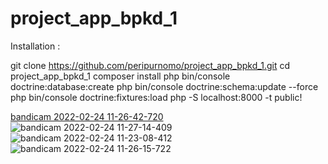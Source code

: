 # project_app_bpkd_1
Installation :

git clone https://github.com/peripurnomo/project_app_bpkd_1.git
cd project_app_bpkd_1
composer install
php bin/console doctrine:database:create
php bin/console doctrine:schema:update --force
php bin/console doctrine:fixtures:load
php -S localhost:8000 -t public!


[bandicam 2022-02-24 11-26-42-720](https://user-images.githubusercontent.com/45396281/155462322-e7d40f42-2488-40a1-a6e6-89852d7fab77.jpg)
![bandicam 2022-02-24 11-27-14-409](https://user-images.githubusercontent.com/45396281/155462327-16c3e2bd-1916-4c17-b04e-8f5be5c4f8a1.jpg)
![bandicam 2022-02-24 11-23-08-412](https://user-images.githubusercontent.com/45396281/155462331-ec90e33d-1513-48f0-8adf-6b20954d5e57.jpg)
![bandicam 2022-02-24 11-26-15-722](https://user-images.githubusercontent.com/45396281/155462333-2cb601bd-e7d8-4e1c-828a-f6a7b304fc28.jpg)

